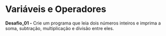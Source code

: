 # Variáveis e Operadores

**Desafio_01 -** Crie um programa que leia dois números inteiros e imprima a soma, subtração, multiplicação e divisão entre eles.